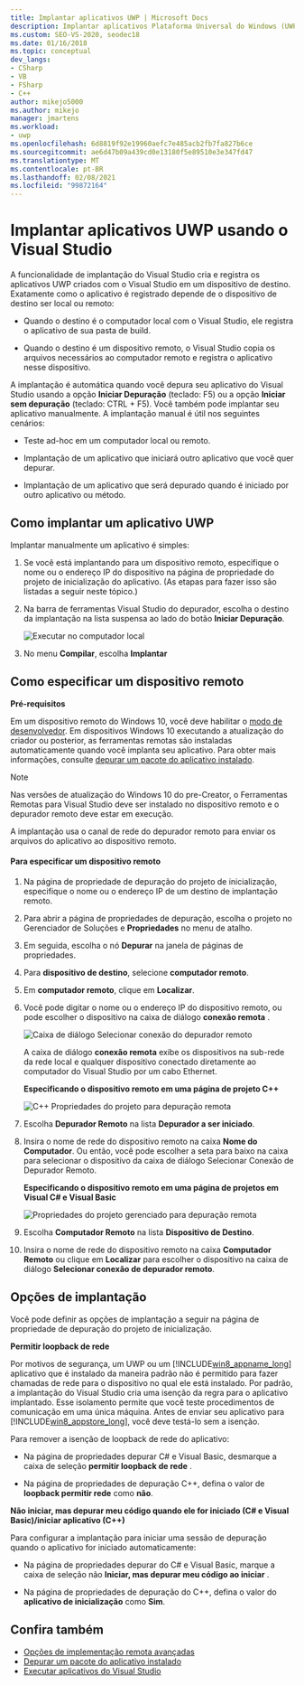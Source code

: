 ```yaml
---
title: Implantar aplicativos UWP | Microsoft Docs
description: Implantar aplicativos Plataforma Universal do Windows (UWP) do Visual Studio. Especifique um dispositivo de destino local ou remoto para implantação. Entenda as opções de implantação.
ms.custom: SEO-VS-2020, seodec18
ms.date: 01/16/2018
ms.topic: conceptual
dev_langs:
- CSharp
- VB
- FSharp
- C++
author: mikejo5000
ms.author: mikejo
manager: jmartens
ms.workload:
- uwp
ms.openlocfilehash: 6d8819f92e19960aefc7e485acb2fb7fa827b6ce
ms.sourcegitcommit: ae6d47b09a439cd0e13180f5e89510e3e347fd47
ms.translationtype: MT
ms.contentlocale: pt-BR
ms.lasthandoff: 02/08/2021
ms.locfileid: "99872164"
---
```

# <a name="deploy-uwp-apps-from-visual-studio"></a>Implantar aplicativos UWP usando o Visual Studio

A funcionalidade de implantação do Visual Studio cria e registra os aplicativos UWP criados com o Visual Studio em um dispositivo de destino. Exatamente como o aplicativo é registrado depende de o dispositivo de destino ser local ou remoto:

- Quando o destino é o computador local com o Visual Studio, ele registra o aplicativo de sua pasta de build.

- Quando o destino é um dispositivo remoto, o Visual Studio copia os arquivos necessários ao computador remoto e registra o aplicativo nesse dispositivo.

A implantação é automática quando você depura seu aplicativo do Visual Studio usando a opção **Iniciar Depuração** (teclado: F5) ou a opção **Iniciar sem depuração** (teclado: CTRL + F5). Você também pode implantar seu aplicativo manualmente. A implantação manual é útil nos seguintes cenários:

- Teste ad-hoc em um computador local ou remoto.

- Implantação de um aplicativo que iniciará outro aplicativo que você quer depurar.

- Implantação de um aplicativo que será depurado quando é iniciado por outro aplicativo ou método.

## <a name="how-to-deploy-a-uwp-app"></a><a name="BKMK_How_to_deploy_a_Windows_Store_app"></a> Como implantar um aplicativo UWP
 Implantar manualmente um aplicativo é simples:

1. Se você está implantando para um dispositivo remoto, especifique o nome ou o endereço IP do dispositivo na página de propriedade do projeto de inicialização do aplicativo. (As etapas para fazer isso são listadas a seguir neste tópico.)

2. Na barra de ferramentas Visual Studio do depurador, escolha o destino da implantação na lista suspensa ao lado do botão **Iniciar Depuração**.

     ![Executar no computador local](../debugger/media/vsrun_f5_local.png "VSRUN_F5_Local")

3. No menu **Compilar**, escolha **Implantar**

## <a name="how-to-specify-a-remote-device"></a><a name="BKMK_How_to_specify_a_remote_device"></a> Como especificar um dispositivo remoto

**Pré-requisitos**

Em um dispositivo remoto do Windows 10, você deve habilitar o [modo de desenvolvedor](/windows/uwp/get-started/enable-your-device-for-development). Em dispositivos Windows 10 executando a atualização do criador ou posterior, as ferramentas remotas são instaladas automaticamente quando você implanta seu aplicativo. Para obter mais informações, consulte [depurar um pacote do aplicativo instalado](../debugger/debug-installed-app-package.md).

> [!NOTE]
> Nas versões de atualização do Windows 10 do pre-Creator, o Ferramentas Remotas para Visual Studio deve ser instalado no dispositivo remoto e o depurador remoto deve estar em execução.

A implantação usa o canal de rede do depurador remoto para enviar os arquivos do aplicativo ao dispositivo remoto.

#### <a name="to-specify-a-remote-device"></a>Para especificar um dispositivo remoto

1. Na página de propriedade de depuração do projeto de inicialização, especifique o nome ou o endereço IP de um destino de implantação remoto.

2. Para abrir a página de propriedades de depuração, escolha o projeto no Gerenciador de Soluções e **Propriedades** no menu de atalho.

3. Em seguida, escolha o nó **Depurar** na janela de páginas de propriedades.

4. Para **dispositivo de destino**, selecione **computador remoto**.

5. Em **computador remoto**, clique em **Localizar**.

6. Você pode digitar o nome ou o endereço IP do dispositivo remoto, ou pode escolher o dispositivo na caixa de diálogo **conexão remota** .

    ![Caixa de diálogo Selecionar conexão do depurador remoto](../debugger/media/vsrun_selectremotedebuggerdlg.png "VSRUN_SelectRemoteDebuggerDlg")

    A caixa de diálogo **conexão remota** exibe os dispositivos na sub-rede da rede local e qualquer dispositivo conectado diretamente ao computador do Visual Studio por um cabo Ethernet.

   **Especificando o dispositivo remoto em uma página de projeto C++**

   ![C&#43;&#43; Propriedades do projeto para depuração remota](../debugger/media/vsrun_cpp_projprop_remote.png "VSRUN_CPP_ProjProp_Remote")

7. Escolha **Depurador Remoto** na lista **Depurador a ser iniciado**.

8. Insira o nome de rede do dispositivo remoto na caixa **Nome do Computador**. Ou então, você pode escolher a seta para baixo na caixa para selecionar o dispositivo da caixa de diálogo Selecionar Conexão de Depurador Remoto.

   **Especificando o dispositivo remoto em uma página de projetos em Visual C# e Visual Basic**

   ![Propriedades do projeto gerenciado para depuração remota](../debugger/media/vsrun_managed_projprop_remote.png "VSRUN_Managed_ProjProp_Remote")

9. Escolha **Computador Remoto** na lista **Dispositivo de Destino**.

10. Insira o nome de rede do dispositivo remoto na caixa **Computador Remoto** ou clique em **Localizar** para escolher o dispositivo na caixa de diálogo **Selecionar conexão de depurador remoto**.

## <a name="deployment-options"></a><a name="BKMK_Deployment_options"></a> Opções de implantação

Você pode definir as opções de implantação a seguir na página de propriedade de depuração do projeto de inicialização.

**Permitir loopback de rede**

Por motivos de segurança, um UWP ou um [!INCLUDE[win8_appname_long](../debugger/includes/win8_appname_long_md.md)] aplicativo que é instalado da maneira padrão não é permitido para fazer chamadas de rede para o dispositivo no qual ele está instalado. Por padrão, a implantação do Visual Studio cria uma isenção da regra para o aplicativo implantado. Esse isolamento permite que você teste procedimentos de comunicação em uma única máquina. Antes de enviar seu aplicativo para [!INCLUDE[win8_appstore_long](../debugger/includes/win8_appstore_long_md.md)], você deve testá-lo sem a isenção.

Para remover a isenção de loopback de rede do aplicativo:

- Na página de propriedades depurar C# e Visual Basic, desmarque a caixa de seleção **permitir loopback de rede** .

- Na página de propriedades de depuração C++, defina o valor de **loopback permitir rede** como **não**.

**Não iniciar, mas depurar meu código quando ele for iniciado (C# e Visual Basic)/iniciar aplicativo (C++)**

Para configurar a implantação para iniciar uma sessão de depuração quando o aplicativo for iniciado automaticamente:

- Na página de propriedades depurar do C# e Visual Basic, marque a caixa de seleção não **Iniciar, mas depurar meu código ao iniciar** .

- Na página de propriedades de depuração do C++, defina o valor do **aplicativo de inicialização** como **Sim**.

## <a name="see-also"></a>Confira também

- [Opções de implementação remota avançadas](/windows/uwp/debug-test-perf/deploying-and-debugging-uwp-apps#advanced-remote-deployment-options)
- [Depurar um pacote do aplicativo instalado](../debugger/debug-installed-app-package.md)
- [Executar aplicativos do Visual Studio](debugging-windows-store-and-windows-universal-apps.md)
